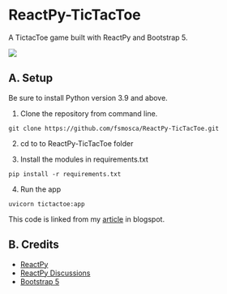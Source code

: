 # ReactPy-TicTacToe

A TictacToe game built with ReactPy and Bootstrap 5.

![](https://blogger.googleusercontent.com/img/b/R29vZ2xl/AVvXsEgVidMklvte687CplO-jkBb43Hybci7MBPxFDIHf_IYLHiDcU4AYZIdGKzT8sriMQwAzOQB-WeDnrbDmafZlovLYdWBba-2q9CNyipWkNVg9uZbNB88ef53J9R0bD0syWBdPs5t7288WJ4EIpn1DIgiTsaVVRmsO8W9fMpqVOZCyKbajJUmeRGJaeKrwuCQ/s1600/install-reactpy25.png)

## A. Setup

Be sure to install Python version 3.9 and above.

1. Clone the repository from command line.

```
git clone https://github.com/fsmosca/ReactPy-TicTacToe.git
```

2. cd to to ReactPy-TicTacToe folder

3. Install the modules in requirements.txt

```
pip install -r requirements.txt
```

4. Run the app

```
uvicorn tictactoe:app
```

This code is linked from my [article](https://energybeam.blogspot.com/2023/07/create-tic-tac-toe-app-in-reactpy.html) in blogspot.

## B. Credits

* [ReactPy](https://reactpy.dev/docs/guides/getting-started/index.html)
* [ReactPy Discussions](https://github.com/reactive-python/reactpy/discussions)
* [Bootstrap 5](https://getbootstrap.com/docs/5.2/getting-started/introduction/)
